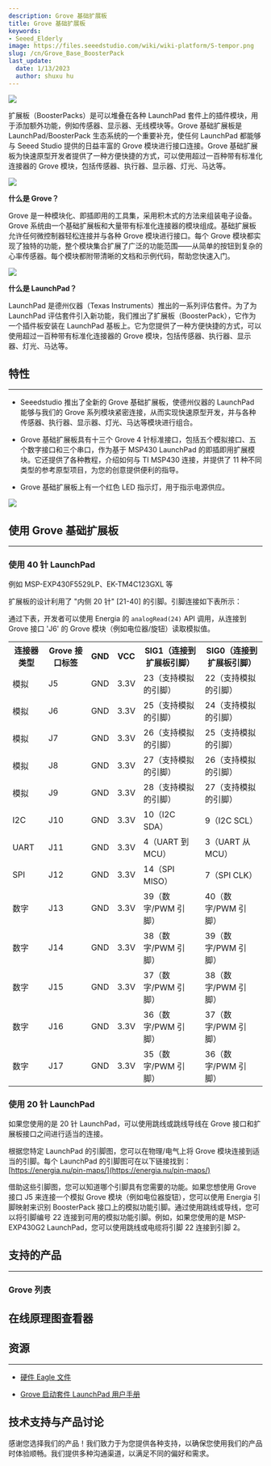 ```yaml
---
description: Grove 基础扩展板
title: Grove 基础扩展板
keywords:
- Seeed_Elderly
image: https://files.seeedstudio.com/wiki/wiki-platform/S-tempor.png
slug: /cn/Grove_Base_BoosterPack
last_update:
  date: 1/13/2023
  author: shuxu hu
---
```

![](https://files.seeedstudio.com/wiki/Grove_Base_BoosterPack/img/110020004%205.jpg)

扩展板（BoosterPacks）是可以堆叠在各种 LaunchPad 套件上的插件模块，用于添加额外功能，例如传感器、显示器、无线模块等。Grove 基础扩展板是 LaunchPad/BoosterPack 生态系统的一个重要补充，使任何 LaunchPad 都能够与 Seeed Studio 提供的日益丰富的 Grove 模块进行接口连接。Grove 基础扩展板为快速原型开发者提供了一种方便快捷的方式，可以使用超过一百种带有标准化连接器的 Grove 模块，包括传感器、执行器、显示器、灯光、马达等。

![](https://files.seeedstudio.com/wiki/Grove_Base_BoosterPack/img/Grove_Web_idea.jpg)

**什么是 Grove？**

Grove 是一种模块化、即插即用的工具集，采用积木式的方法来组装电子设备。Grove 系统由一个基础扩展板和大量带有标准化连接器的模块组成。基础扩展板允许任何微控制器轻松连接并与各种 Grove 模块进行接口。每个 Grove 模块都实现了独特的功能，整个模块集合扩展了广泛的功能范围——从简单的按钮到复杂的心率传感器。每个模块都附带清晰的文档和示例代码，帮助您快速入门。

![](https://files.seeedstudio.com/wiki/Grove_Base_BoosterPack/img/IMG_GROVE.JPG)

**什么是 LaunchPad？**

LaunchPad 是德州仪器（Texas Instruments）推出的一系列评估套件。为了为 LaunchPad 评估套件引入新功能，我们推出了扩展板（BoosterPack），它作为一个插件板安装在 LaunchPad 基板上。它为您提供了一种方便快捷的方式，可以使用超过一百种带有标准化连接器的 Grove 模块，包括传感器、执行器、显示器、灯光、马达等。

## 特性
---
* Seeedstudio 推出了全新的 Grove 基础扩展板，使德州仪器的 LaunchPad 能够与我们的 Grove 系列模块紧密连接，从而实现快速原型开发，并与各种传感器、执行器、显示器、灯光、马达等模块进行组合。

* Grove 基础扩展板具有十三个 Grove 4 针标准接口，包括五个模拟接口、五个数字接口和三个串口，作为基于 MSP430 LaunchPad 的即插即用扩展模块。它还提供了各种教程，介绍如何与 TI MSP430 连接，并提供了 11 种不同类型的参考原型项目，为您的创意提供便利的指导。

* Grove 基础扩展板上有一个红色 LED 指示灯，用于指示电源供应。

![](https://files.seeedstudio.com/wiki/Grove_Base_BoosterPack/img/BoosterpackpinMapping.jpg)

## 使用 Grove 基础扩展板
---
### 使用 40 针 LaunchPad

例如 MSP-EXP430F5529LP、EK-TM4C123GXL 等

扩展板的设计利用了 "内侧 20 针" [21-40] 的引脚。引脚连接如下表所示：

通过下表，开发者可以使用 Energia 的 `analogRead(24)` API 调用，从连接到 Grove 接口 'J6' 的 Grove 模块（例如电位器/旋钮）读取模拟值。

<table>
<tr>
<th>连接器类型</th>
<th>Grove 接口标签</th>
<th>GND</th>
<th>VCC</th>
<th>SIG1（连接到扩展板引脚）</th>
<th>SIG0（连接到扩展板引脚）</th>
</tr>
<tr>
<td>模拟</td>
<td>J5</td>
<td>GND</td>
<td>3.3V</td>
<td>23（支持模拟的引脚）</td>
<td>22（支持模拟的引脚）</td>
</tr>
<tr>
<td>模拟</td>
<td>J6</td>
<td>GND</td>
<td>3.3V</td>
<td>25（支持模拟的引脚）</td>
<td>24（支持模拟的引脚）</td>
</tr>
<tr>
<td>模拟</td>
<td>J7</td>
<td>GND</td>
<td>3.3V</td>
<td>26（支持模拟的引脚）</td>
<td>25（支持模拟的引脚）</td>
</tr>
<tr>
<td>模拟</td>
<td>J8</td>
<td>GND</td>
<td>3.3V</td>
<td>27（支持模拟的引脚）</td>
<td>26（支持模拟的引脚）</td>
</tr>
<tr>
<td>模拟</td>
<td>J9</td>
<td>GND</td>
<td>3.3V</td>
<td>28（支持模拟的引脚）</td>
<td>27（支持模拟的引脚）</td>
</tr>
<tr>
<td>I2C</td>
<td>J10</td>
<td>GND</td>
<td>3.3V</td>
<td>10（I2C SDA）</td>
<td>9（I2C SCL）</td>
</tr>
<tr>
<td>UART</td>
<td>J11</td>
<td>GND</td>
<td>3.3V</td>
<td>4（UART 到 MCU）</td>
<td>3（UART 从 MCU）</td>
</tr>
<tr>
<td>SPI</td>
<td>J12</td>
<td>GND</td>
<td>3.3V</td>
<td>14（SPI MISO）</td>
<td>7（SPI CLK）</td>
</tr>
<tr>
<td>数字</td>
<td>J13</td>
<td>GND</td>
<td>3.3V</td>
<td>39（数字/PWM 引脚）</td>
<td>40（数字/PWM 引脚）</td>
</tr>
<tr>
<td>数字</td>
<td>J14</td>
<td>GND</td>
<td>3.3V</td>
<td>38（数字/PWM 引脚）</td>
<td>39（数字/PWM 引脚）</td>
</tr>
<tr>
<td>数字</td>
<td>J15</td>
<td>GND</td>
<td>3.3V</td>
<td>37（数字/PWM 引脚）</td>
<td>38（数字/PWM 引脚）</td>
</tr>
<tr>
<td>数字</td>
<td>J16</td>
<td>GND</td>
<td>3.3V</td>
<td>36（数字/PWM 引脚）</td>
<td>37（数字/PWM 引脚）</td>
</tr>
<tr>
<td>数字</td>
<td>J17</td>
<td>GND</td>
<td>3.3V</td>
<td>35（数字/PWM 引脚）</td>
<td>36（数字/PWM 引脚）</td>
</tr>
</table>

### 使用 20 针 LaunchPad

如果您使用的是 20 针 LaunchPad，可以使用跳线或跳线导线在 Grove 接口和扩展板接口之间进行适当的连接。

根据您特定 LaunchPad 的引脚图，您可以在物理/电气上将 Grove 模块连接到适当的引脚。每个 LaunchPad 的引脚图可在以下链接找到：
[https://energia.nu/pin-maps/](https://energia.nu/pin-maps/)

借助这些引脚图，您可以知道哪个引脚具有您需要的功能。如果您想使用 Grove 接口 J5 来连接一个模拟 Grove 模块（例如电位器旋钮），您可以使用 Energia 引脚映射来识别 BoosterPack 接口上的模拟功能引脚。通过使用跳线或导线，您可以将引脚编号 22 连接到可用的模拟功能引脚。例如，如果您使用的是 MSP-EXP430G2 LaunchPad，您可以使用跳线或电缆将引脚 22 连接到引脚 2。

##   支持的产品
---
###   Grove 列表

<!-- *   [1. 蜂鸣器](/cn/Grove-Buzzer#With_TI_LaunchPad)

*   [2. 继电器](/cn/Grove-Relay#With_TI_LaunchPad)

*   [3. 四位数字显示屏 ](/cn/Grove-4-Digit_Display#With_TI_LaunchPad)

*   [4. 旋转角度传感器 ](/cn/Grove-Rotary_Angle_Sensor#With_TI_LaunchPad)

*   [5. 光传感器](/cn/Grove-Light_Sensor#With_TI_LaunchPad)

*   [6. 声音传感器 ](/cn/Grove-Sound_Sensor#With_TI_LaunchPad)

*   [7. PIR 动作传感器 ](/cn/Grove-PIR_Motion_Sensor#With_TI_LaunchPad)

*   [8. 湿度传感器](/cn/Grove-Moisture_Sensor#With_TI_LaunchPad)

*   [9. 超声波测距传感器](/cn/Grove-Ultrasonic_Ranger#With_TI_LaunchPad)

*   [10. 温湿度传感器 ](/cn/Grove-TemperatureAndHumidity_Sensor) -->


## 在线原理图查看器

<div className="altium-ecad-viewer" data-project-src="https://files.seeedstudio.com/wiki/Grove_Base_BoosterPack/res/Grove_Base_BoosterPack_v1.0.zip" style={{borderRadius: '0px 0px 4px 4px', height: 500, borderStyle: 'solid', borderWidth: 1, borderColor: 'rgb(241, 241, 241)', overflow: 'hidden', maxWidth: 1280, maxHeight: 700, boxSizing: 'border-box'}}>
</div>



##   资源
---
- [硬件 Eagle 文件](https://files.seeedstudio.com/wiki/Grove_Base_BoosterPack/res/Grove_Base_BoosterPack_v1.0.zip)

- [Grove 启动套件 LaunchPad 用户手册](https://files.seeedstudio.com/wiki/Grove_Base_BoosterPack/res/Grove%20Starter%20Kit%20Manual.pdf)

## 技术支持与产品讨论

感谢您选择我们的产品！我们致力于为您提供各种支持，以确保您使用我们的产品时体验顺畅。我们提供多种沟通渠道，以满足不同的偏好和需求。

<div class="button_tech_support_container">
<a href="https://forum.seeedstudio.com/" class="button_forum"></a> 
<a href="https://www.seeedstudio.com/contacts" class="button_email"></a>
</div>

<div class="button_tech_support_container">
<a href="https://discord.gg/eWkprNDMU7" class="button_discord"></a> 
<a href="https://github.com/Seeed-Studio/wiki-documents/discussions/69" class="button_discussion"></a>
</div>